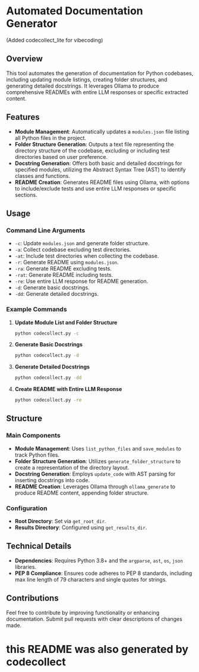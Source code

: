 # Automated Documentation Generator

(Added codecollect_lite for vibecoding)

## Overview


This tool automates the generation of documentation for Python codebases, including updating module listings, creating folder structures, and generating detailed docstrings. It leverages Ollama to produce comprehensive READMEs with entire LLM responses or specific extracted content.


## Features

- **Module Management**: Automatically updates a `modules.json` file listing all Python files in the project.
- **Folder Structure Generation**: Outputs a text file representing the directory structure of the codebase, excluding or including test directories based on user preference.
- **Docstring Generation**: Offers both basic and detailed docstrings for specified modules, utilizing the Abstract Syntax Tree (AST) to identify classes and functions.
- **README Creation**: Generates README files using Ollama, with options to include/exclude tests and use entire LLM responses or specific sections.

## Usage

### Command Line Arguments

- `-c`: Update `modules.json` and generate folder structure.
- `-a`: Collect codebase excluding test directories.
- `-at`: Include test directories when collecting the codebase.
- `-r`: Generate README using `modules.json`.
- `-ra`: Generate README excluding tests.
- `-rat`: Generate README including tests.
- `-re`: Use entire LLM response for README generation.
- `-d`: Generate basic docstrings.
- `-dd`: Generate detailed docstrings.

### Example Commands

1. **Update Module List and Folder Structure**

   ```bash
   python codecollect.py -c
   ```

2. **Generate Basic Docstrings**

   ```bash
   python codecollect.py -d
   ```

3. **Generate Detailed Docstrings**

   ```bash
   python codecollect.py -dd
   ```

4. **Create README with Entire LLM Response**

   ```bash
   python codecollect.py -re
   ```

## Structure

### Main Components

- **Module Management**: Uses `list_python_files` and `save_modules` to track Python files.
- **Folder Structure Generation**: Utilizes `generate_folder_structure` to create a representation of the directory layout.
- **Docstring Generation**: Employs `update_code` with AST parsing for inserting docstrings into code.
- **README Creation**: Leverages Ollama through `ollama_generate` to produce README content, appending folder structure.

### Configuration

- **Root Directory**: Set via `get_root_dir`.
- **Results Directory**: Configured using `get_results_dir`.

## Technical Details

- **Dependencies**: Requires Python 3.8+ and the `argparse`, `ast`, `os`, `json` libraries.
- **PEP 8 Compliance**: Ensures code adheres to PEP 8 standards, including max line length of 79 characters and single quotes for strings.

## Contributions

Feel free to contribute by improving functionality or enhancing documentation. Submit pull requests with clear descriptions of changes made.



# this README was also generated by codecollect
